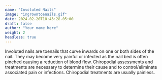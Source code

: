 ```yaml
---
name: "Involuted Nails"
image: "ingrowntoenails.gif"
date: 2024-02-20T18:43:28-05:00
draft: false
author: "Your name here"
weight: 2
headless: true
---
```


Involuted nails are toenails that curve inwards on one or both sides of the nail. They may become very painful or infected as the nail bed is often pinched causing a reduction of blood flow. Chiropodial assessments and treatments are necessary to determine their cause and to control/eliminate associated pain or infections. Chiropodial treatments are usually painless.